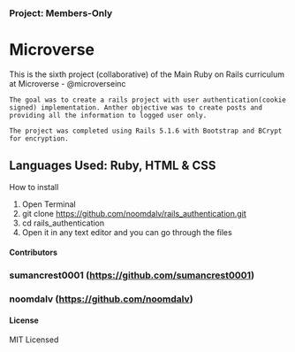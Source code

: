 ### Project: Members-Only

# Microverse

This is the sixth project (collaborative) of the Main Ruby on Rails curriculum at Microverse - @microverseinc

    The goal was to create a rails project with user authentication(cookie signed) implementation. Anther objective was to create posts and providing all the information to logged user only.

    The project was completed using Rails 5.1.6 with Bootstrap and BCrypt for encryption.

## Languages Used: Ruby, HTML & CSS

How to install

1. Open Terminal
2. git clone https://github.com/noomdalv/rails_authentication.git
3. cd rails_authentication
4. Open it in any text editor and you can go through the files


#### Contributors
### sumancrest0001 (https://github.com/sumancrest0001)

### noomdalv (https://github.com/noomdalv)


#### License

MIT Licensed
